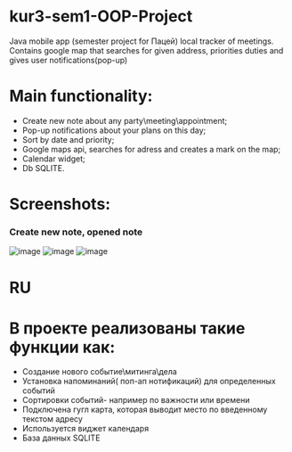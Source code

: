 # kur3-sem1-OOP-Project
Java mobile app (semester project for Пацей) local tracker of meetings. Contains google map that searches for given address, priorities duties and gives user notifications(pop-up)
# Main functionality:
- Create new note about any party\meeting\appointment;
- Pop-up notifications about your plans on this day;
- Sort by date and priority;
- Google maps api, searches for adress and creates a mark on the map;
- Calendar widget;
- Db SQLITE.
# Screenshots:
### Create new note, opened note
![image](https://user-images.githubusercontent.com/53793144/218094640-e06b9e89-0fb8-406d-9a39-87c4394e6c14.png)
![image](https://user-images.githubusercontent.com/53793144/218094508-ac79e863-1b45-434e-9e8d-c3218ffa4ff8.png)
![image](https://user-images.githubusercontent.com/53793144/218092403-c955fe1b-46fd-4c2d-81b6-0b29f1d8d3bc.png)
# RU
# В проекте реализованы такие функции как:
- Создание нового событие\митинга\дела
- Установка напоминаний( поп-ап нотификаций) для определенных событий
- Сортировки событий- например по важности или времени
- Подключена гугл карта, которая выводит место по введенному текстом адресу 
- Используется виджет календаря
- База данных SQLITE

